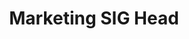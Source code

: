 ---
draft: false
name: "Om"
title: "Marketing SIG Head"
src: "https://github.com/Shubham-Rasal/astro-club-ecell/assets/95695273/33e28e88-fd20-4028-bd69-052edb97425e"
alt: "Om"
linkedin: "https://www.linkedin.com/in/om"
mail: "om@gmail.com"
publishDate: "2022-11-07 15:39"
---